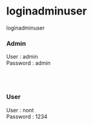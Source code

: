 # loginadminuser
loginadminuser

<h3>Admin</h3>
<p>User  : admin <br>
Password : admin
  </p>
<br><br>
<h3>User</h3>
<p>User  : nont <br>
Password : 1234 <br></p>

